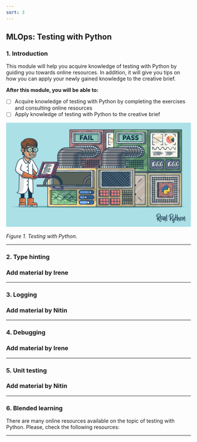 ```yaml
---
sort: 3
---
```


## MLOps: Testing with Python

### 1. Introduction

This module will help you acquire knowledge of testing with Python by guiding you towards online resources. In addition, it will give you tips on how you can apply your newly gained knowledge to the creative brief.

__After this module, you will be able to:__

- [ ] Acquire knowledge of testing with Python by completing the exercises and consulting online resources
- [ ] Apply knowledge of testing with Python to the creative brief

<img src="./images/Testing.jpg" alt="Testing with Python" width="600"/>

*Figure 1. Testing with Python.*

***

### 2. Type hinting

### Add material by Irene 

***

### 3. Logging

### Add material by Nitin

***

### 4. Debugging

### Add material by Irene 

***

### 5. Unit testing

### Add material by Nitin

***

### 6. Blended learning

There are many online resources available on the topic of testing with Python. Please, check the following resources:

***
